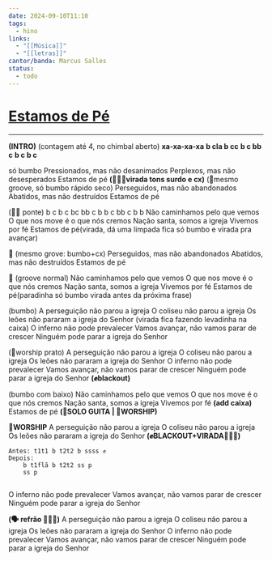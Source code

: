 ```yaml
---
date: 2024-09-10T11:10
tags:
  - hino
links:
  - "[[Música]]"
  - "[[letras]]"
cantor/banda: Marcus Salles
status:
  - todo
---
```

# [Estamos de Pé](https://www.youtube.com/watch?v=8PAJRaOmiX4)
---

**(INTRO)**
(contagem até 4, no chimbal aberto)
**xa-xa-xa-xa** 
**b cla b cc** 
**b c bb c**
**b c b c**

só bumbo
Pressionados, mas não desanimados
Perplexos, mas não desesperados
Estamos de pé **(🥁🥁🥁virada tons surdo e cx)**
(🥁mesmo groove, só bumbo rápido seco)
Perseguidos, mas não abandonados
Abatidos, mas não destruídos
Estamos de pé

(🥁🥁 ponte)
b c b c bc bb c b b c bb c b b
Não caminhamos pelo que vemos
O que nos move é o que nós cremos
Nação santa, somos a igreja
Vivemos por fé
Estamos de pé(virada, dá uma limpada fica só bumbo e virada pra avançar)

🥁
(mesmo grove: bumbo+cx)
Perseguidos, mas não abandonados
Abatidos, mas não destruídos
Estamos de pé

🥁
(groove normal)
Não caminhamos pelo que vemos
O que nos move é o que nós cremos
Nação santa, somos a igreja
Vivemos por fé
Estamos de pé(paradinha só bumbo virada antes da próxima frase)

(bumbo)
A perseguição não parou a igreja
O coliseu não parou a igreja
Os leões não pararam a igreja do Senhor (virada fica fazendo levadinha na caixa)
O inferno não pode prevalecer
Vamos avançar, não vamos parar de crescer
Ninguém pode parar a igreja do Senhor

(🙌worship prato)
A perseguição não parou a igreja
O coliseu não parou a igreja
Os leões não pararam a igreja do Senhor
O inferno não pode prevalecer
Vamos avançar, não vamos parar de crescer
Ninguém pode parar a igreja do Senhor **(✊blackout)**

(bumbo com baixo)
Não caminhamos pelo que vemos
O que nos move é o que nós cremos
Nação santa, somos a igreja
Vivemos por fé **(add caixa)**
Estamos de pé
**(🎸SOLO GUITA | 🙌WORSHIP)**

**🙌WORSHIP**
A perseguição não parou a igreja
O coliseu não parou a igreja
Os leões não pararam a igreja do Senhor **(✊BLACKOUT+VIRADA🥁🥁🥁)** 
```
Antes: t1t1 b t2t2 b ssss ✊
Depois: 
	b t1flã b t2t2 ss p
	ss p 
	
```
	
O inferno não pode prevalecer 
Vamos avançar, não vamos parar de crescer
Ninguém pode parar a igreja do Senhor

**(🗣️ refrão 🥁🥁🥁)**
A perseguição não parou a igreja 
O coliseu não parou a igreja
Os leões não pararam a igreja do Senhor
O inferno não pode prevalecer
Vamos avançar, não vamos parar de crescer
Ninguém pode parar a igreja do Senhor